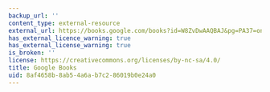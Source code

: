 ```yaml
---
backup_url: ''
content_type: external-resource
external_url: https://books.google.com/books?id=W8ZvDwAAQBAJ&pg=PA37=onepage#v=onepage&q&f=false
has_external_licence_warning: true
has_external_license_warning: true
is_broken: ''
license: https://creativecommons.org/licenses/by-nc-sa/4.0/
title: Google Books
uid: 8af4658b-8ab5-4a6a-b7c2-86019b0e24a0
---
```

